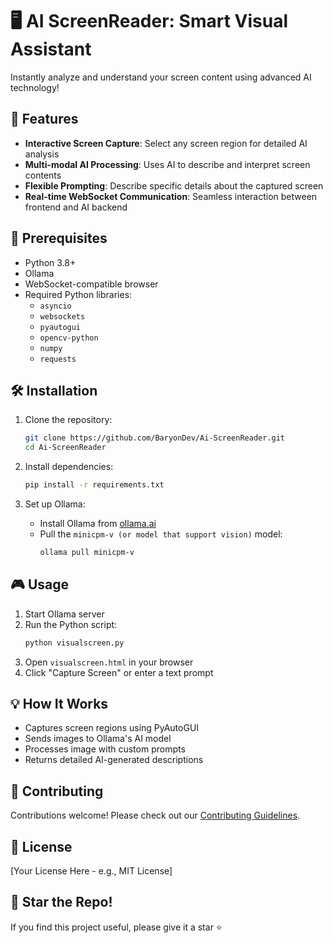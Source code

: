 # 🖥️ AI ScreenReader: Smart Visual Assistant

Instantly analyze and understand your screen content using advanced AI technology!

## 🚀 Features

- **Interactive Screen Capture**: Select any screen region for detailed AI analysis
- **Multi-modal AI Processing**: Uses AI to describe and interpret screen contents
- **Flexible Prompting**: Describe specific details about the captured screen
- **Real-time WebSocket Communication**: Seamless interaction between frontend and AI backend

## 🔧 Prerequisites

- Python 3.8+
- Ollama
- WebSocket-compatible browser
- Required Python libraries:
  - `asyncio`
  - `websockets`
  - `pyautogui`
  - `opencv-python`
  - `numpy`
  - `requests`

## 🛠️ Installation

1. Clone the repository:
   ```bash
   git clone https://github.com/BaryonDev/Ai-ScreenReader.git
   cd Ai-ScreenReader
   ```

2. Install dependencies:
   ```bash
   pip install -r requirements.txt
   ```

3. Set up Ollama:
   - Install Ollama from [ollama.ai](https://ollama.ai)
   - Pull the `minicpm-v (or model that support vision)` model:
     ```bash
     ollama pull minicpm-v
     ```

## 🎮 Usage

1. Start Ollama server
2. Run the Python script:
   ```bash
   python visualscreen.py
   ```
3. Open `visualscreen.html` in your browser
4. Click "Capture Screen" or enter a text prompt

## 💡 How It Works

- Captures screen regions using PyAutoGUI
- Sends images to Ollama's AI model
- Processes image with custom prompts
- Returns detailed AI-generated descriptions

## 🤝 Contributing

Contributions welcome! Please check out our [Contributing Guidelines](CONTRIBUTING.md).

## 📄 License

[Your License Here - e.g., MIT License]

## 🌟 Star the Repo!

If you find this project useful, please give it a star ⭐
